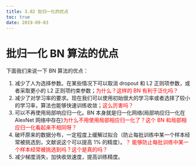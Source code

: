 ```yaml
---
title: 3.02 批归一化的优点
toc: true
date: 2019-09-03
---
```


# 批归一化 BN 算法的优点

下面我们来说一下 BN 算法的优点：

1. 减少了人为选择参数。在某些情况下可以取消 dropout 和 L2 正则项参数，或者采取更小的 L2 正则项约束参数；<span style="color:red;">为什么？这样的 BN 有利于泛化吗？</span>
2. 减少了对学习率的要求。现在我们可以使用初始很大的学习率或者选择了较小的学习率，算法也能够快速训练收敛；<span style="color:red;">这么厉害吗？</span>
3. 可以不再使用局部响应归一化。BN 本身就是归一化网络(局部响应归一化在 AlexNet 网络中存在)<span style="color:red;">为什么不用使用局部相应归一化了？这个 BN 和局部相应归一化看起来不相同呀？</span>
4. 破坏原来的数据分布，一定程度上缓解过拟合（防止每批训练中某一个样本经常被挑选到，文献说这个可以提高 $1\%$ 的精度）。<span style="color:red;">？ 能够防止每批训练中某一个样本经常被挑选到吗？这个是真的吗？</span>
5. 减少梯度消失，加快收敛速度，提高训练精度。
